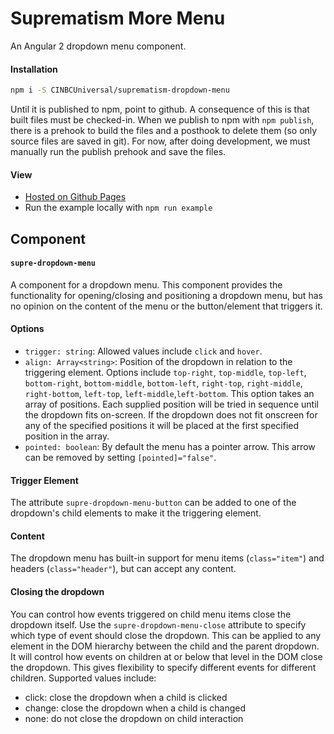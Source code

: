 # Suprematism More Menu

An Angular 2 dropdown menu component.


#### Installation
```bash
npm i -S CINBCUniversal/suprematism-dropdown-menu
```
Until it is published to npm, point to github. A consequence of this is that
built files must be checked-in. When we publish to npm with `npm publish`,
there is a prehook to build the files and a posthook to delete them
(so only source files are saved in git). For now, after doing development,
we must manually run the publish prehook and save the files.


#### View
- [Hosted on Github Pages](https://cinbcuniversal.github.io/suprematism-dropdown-menu/)
- Run the example locally with `npm run example`


## Component

#### `supre-dropdown-menu`
A component for a dropdown menu.  This component provides the functionality for opening/closing and positioning a dropdown menu, but has no opinion on the content of the menu or the button/element that triggers it.


#### Options
- `trigger: string`: Allowed values include `click` and `hover`.  
- `align: Array<string>`: Position of the dropdown in relation to the triggering element.
Options include `top-right`, `top-middle`, `top-left`, `bottom-right`, `bottom-middle`, `bottom-left`, `right-top`, `right-middle`, `right-bottom`, `left-top`, `left-middle`,`left-bottom`. This option takes an array of positions.  Each supplied position will be tried in sequence until the dropdown fits on-screen.  If the dropdown does not fit onscreen for any of the specified positions it will be placed at the first specified position in the array.
- `pointed: boolean`: By default the menu has a pointer arrow.  This arrow can be removed by setting `[pointed]="false"`.

#### Trigger Element
The attribute `supre-dropdown-menu-button` can be added to one of the dropdown's child elements to make it the triggering element.  

#### Content
The dropdown menu has built-in support for menu items (`class="item"`) and headers (`class="header"`), but can accept any content.

#### Closing the dropdown
You can control how events triggered on child menu items close the dropdown itself.
Use the `supre-dropdown-menu-close` attribute to specify which type of event should close the dropdown.  This can be applied to any element in the DOM hierarchy between the child and the parent dropdown.  It will control how events on children at or below that level in the DOM close the dropdown.  This gives flexibility to specify different events for different children.
Supported values include:

- click: close the dropdown when a child is clicked
- change: close the dropdown when a child is changed
- none: do not close the dropdown on child interaction

